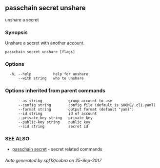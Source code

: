 ## passchain secret unshare

unshare a secret

### Synopsis


Unshare a secret with another account.

```
passchain secret unshare [flags]
```

### Options

```
  -h, --help          help for unshare
      --with string   who to unshare
```

### Options inherited from parent commands

```
      --as string            group account to use
      --config string        config file (default is $HOME/.cli.yaml)
      --format string        output format (default "yaml")
      --id string            id of account
      --private-key string   private key
      --public-key string    public key
      --sid string           secret id
```

### SEE ALSO
* [passchain secret](passchain_secret.md)	 - secret related commands

###### Auto generated by spf13/cobra on 25-Sep-2017
